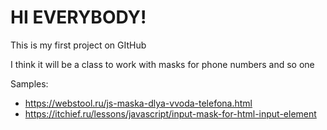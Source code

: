 # HI EVERYBODY!

This is my first project on GItHub

I think it will be a class to work with masks for phone numbers and so one

Samples:

* https://webstool.ru/js-maska-dlya-vvoda-telefona.html
* https://itchief.ru/lessons/javascript/input-mask-for-html-input-element
